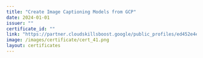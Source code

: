 ```yaml
---
title: "Create Image Captioning Models from GCP"
date: 2024-01-01
issuer: ""
certificate_id: ""
link: "https://partner.cloudskillsboost.google/public_profiles/ed452e4e-3f3e-4a3e-b278-cf5db1d98338/badges/3854617"
image: /images/certificate/cert_41.png
layout: certificates
---
```

